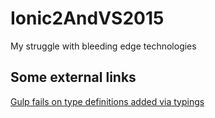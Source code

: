 # Ionic2AndVS2015
My struggle with bleeding edge technologies

## Some external links 

[Gulp fails on type definitions added via typings](https://forum.ionicframework.com/t/gulp-fails-on-type-definitions-added-via-typings-while-vs2015-has-no-problem/52497) 

